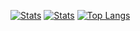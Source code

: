 <!--START_SECTION:waka-->

[![Stats](https://github-readme-stats.vercel.app/api?username=wobkobi&show_icons=true&theme=github_dark)](https://github.com/anuraghazra/github-readme-stats)
[![Stats](https://github-readme-stats.vercel.app/api/wakatime?username=wobkobi&custom_title=All%20Time%20Stats&theme=github_dark)](https://github.com/anuraghazra/github-readme-stats)
[![Top Langs](https://github-readme-stats.vercel.app/api/top-langs/?username=wobkobi&layout=compact&theme=github_dark&langs_count=5)](https://github.com/anuraghazra/github-readme-stats)
<!--END_SECTION:waka-->
